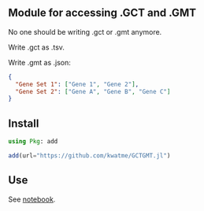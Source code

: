 ## Module for accessing .GCT and .GMT

No one should be writing .gct or .gmt anymore.

Write .gct as .tsv.

Write .gmt as .json:

```json
{
  "Gene Set 1": ["Gene 1", "Gene 2"],
  "Gene Set 2": ["Gene A", "Gene B", "Gene C"]
}
```

## Install

```julia
using Pkg: add

add(url="https://github.com/kwatme/GCTGMT.jl")
```

## Use

See [notebook](notebook/example.ipynb).
